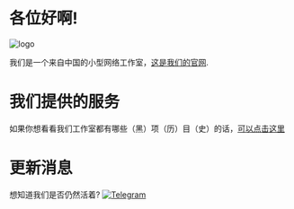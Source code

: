 # 各位好啊!

![logo](https://cdn-pic.gcxstudio.cn/2021/07/05/5B8804572CA7725395EE48BEF3E1BD77.png)

 我们是一个来自中国的小型网络工作室，[这是我们的官网](https://gbclstudio.cn).


# 我们提供的服务

如果你想看看我们工作室都有哪些（黑）项（历）目（史）的话，[可以点击这里](https://service.gbclstudio.cn/docs/guide/list.html)

# 更新消息

想知道我们是否仍然活着?
[![Telegram](https://img.shields.io/static/v1?label=Update%20Messages&message=GBCLStudio%27s%20Update%20information&color=blue&style=for-the-badge&labelColor=green&logo=telegram)](https://t.me/gbclstudio_news)
